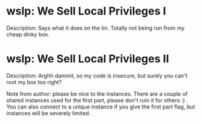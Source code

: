 # wslp: We Sell Local Privileges I

Description: Says what it does on the tin. Totally not being run from my cheap
dinky box.

# wslp: We Sell Local Privileges II

Description: Arghh dammit, so my code is insecure, but surely you can't root
my box too right?

Note from author: please be nice to the instances. There are a couple of shared
instances used for the first part, please don't ruin it for others :) . You can
also connect to a unique instance if you give the first part flag, but instances
will be severely limited.
